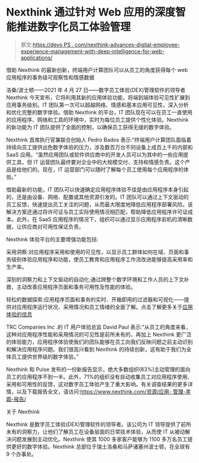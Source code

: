 # Nexthink 通过针对 Web 应用的深度智能推进数字化员工体验管理

> 原文:[https://devo PS . com/nexthink-advances-digital-employee-experience-management-with-deep-intelligence-for-web-applications/](https://devops.com/nexthink-advances-digital-employee-experience-management-with-deep-intelligence-for-web-applications/)

借助 Nexthink 的最新创新，终端用户计算团队可以从员工的角度获得每个 web 应用程序的事务级可观察性和情感数据

洛桑/波士顿——2021 年 4 月 27 日——数字员工体验(DEX)管理软件的领导者 Nexthink 今天宣布，它将利用其新的应用体验功能，将端到端体验可见性扩展到应用事务级别。IT 团队第一次可以超越网络、情感和基本应用可见性，深入分析和优化完整的数字体验。借助 Nexthink 的平台，IT 团队现在可以在员工一直使用的应用程序、网络和工具的环境中，实时为每位员工提供个性化体验。Nexthink 的新功能为 IT 团队提供了全面的控制，以确保员工获得无缝的数字体验。

Nexthink 首席执行官兼联合创始人 Pedro Bados 表示:“终端用户计算团队面临着持续向员工提供出色数字体验的压力，涉及数百万台不同设备上成百上千的内部和 SaaS 应用。“虽然应用团队或软件供应商中的开发人员可以为其中的一些应用提供工具，但 IT 运营团队最终要对企业中的大规模交付、支持和情感负责。这个产品是给他们的。现在，IT 运营部门可以随时了解每个员工使用每个应用程序的体验。”

借助最新的功能，IT 团队可以快速确定应用程序体验不佳是由应用程序本身引起的，还是由设备、网络、配置或其他资源引发的。IT 团队可以通过上下文驱动的员工反馈，快速提出员工关注的问题，从而最大限度地降低应用程序部署风险。该解决方案还通过将许可证与员工实际使用情况相匹配，帮助降低应用程序许可证成本。此外，在 SaaS 应用程序的情况下，组织可以通过显示应用程序宕机的清晰数据，让供应商对可用性保证负责。

Nexthink 体验平台的主要增强功能包括:

采用洞察:对应用程序采用和使用的可见性，以显示员工群体如何在域、页面和事务级别体验应用程序和功能，使员工教育和应用程序工作流改进能够提高采用率和生产率。

深刻的洞察力和上下文驱动的自动化:通过跨整个数字环境和工作人员的上下文补救，主动改善应用程序页面和事务可用性及性能的体验。

轻松的数据探索:应用程序页面和事务的实时、开箱即用的过滤器和可视化——提供对应用程序运行状况、采用情况和员工情绪的全面了解。点击了解更多关于[应用体验的信息](https://www.nexthink.com/platform/application-experience/)

TRC Companies Inc .的 IT 用户体验总监 David Paul 表示:“从员工的角度来看，这种对应用程序性能和采用情况的可见性是前所未有的，再加上 Nexthink 更广泛的体验能力，应用程序体验使我们的团队能够在员工向我们反映问题之前主动识别和解决应用程序问题。我们很高兴看到 Nexthink 的持续创新，这有助于我们为全体员工提供世界级的数字体验。”

Nexthink 和 Pulse 发布的一份新报告显示，绝大多数组织(83%)主动管理的面向员工的应用程序不到一半。此外，71%的组织没有自动收集员工对应用程序使用、采用和可用性的反馈，这对数字员工体验产生了重大影响。有关调查结果的更多详情，以及下载报告全文，请访问:[https://www.nexthink.com/<wbr>资源/应用- <wbr>管理-差距-报告/](https://www.nexthink.com/resource/the-application-management-gap-report/)

关于 Nexthink

Nexthink 是数字员工体验(DEX)管理软件的领导者。该公司为 IT 领导提供了前所未有的洞察力，让他们了解员工在设备层面的日常技术体验，从而使 IT 从被动解决问题发展到主动优化。Nexthink 使其 1000 多家客户能够为 1100 多万名员工提供更好的数字体验。Nexthink 总部位于瑞士洛桑和马萨诸塞州波士顿，在全球有 9 个办事处。